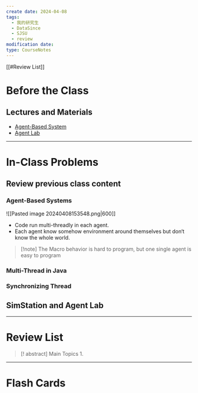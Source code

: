 ```yaml
---
create date: 2024-04-08
tags:
  - 我的研究生
  - DataSince
  - SJSU
  - review
modification date: 
type: CourseNotes
---
```


[[#Review List]]
# Before the Class
## Lectures and Materials
- [Agent-Based System](https://www.cs.sjsu.edu/faculty/pearce/modules/lectures/ood4/agents/index.htm)
- [Agent Lab](https://www.cs.sjsu.edu/faculty/pearce/modules/lectures/ood4/threads/agentLab/index.htm)
---
# In-Class Problems
## Review previous class content
### Agent-Based Systems
![[Pasted image 20240408153548.png|600]]
- Code run multi-threadly in each agent.
- Each agent know somehow environment around themselves but don‘t know the whole world.
>[!note] The Macro behavior is hard to program, but one single agent is easy to program
### Multi-Thread in Java 
### Synchronizing Thread 
## SimStation and Agent Lab


---
# Review List
>[! abstract] Main Topics
>1. 

---
# Flash Cards
